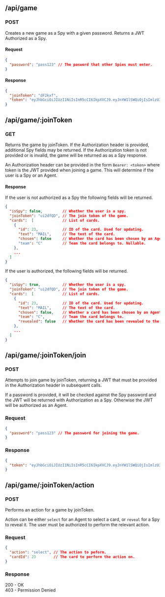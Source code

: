 ## /api/game
### POST

Creates a new game as a Spy with a given password. Returns a JWT Authorized as a Spy.

#### Request

```json
{
  "password": "pass123" // The pasword that other Spies must enter.
}
```

#### Response
```json
{
  "joinToken": "dF2kxf",
  "token": "eyJhbGciOiJIUzI1NiIsInR5cCI6IkpXVCJ9.eyJnYW1lSWQiOjIsImlzU3B5Ijp0cnVlLCJpYXQiOjE1MTExMjkxNjN9.40V8ppJHoBAsOGSXc8kJRoMH2SwKGWkIm0miIy-K_6Q"
}

```

## /api/game/:joinToken
### GET

Returns the game by joinToken. If the Authorization header is provided, additional Spy fields may be returned. If the Authorization token is not provided or is invalid, the game will be returned as as a Spy response.

An Authorization header can be provided in the form `Bearer: <token>` where token is the JWT provided when joining a game. This will determine if the user is a Spy or an Agent. 

#### Response

If the user is not authorized as a Spy the following fields will be returned.

```json
{
  "isSpy": false,         // Whether the user is a spy.
  "joinToken": "ui2dfQD", // The join token of the game.
  "cards":  [             // List of cards.
    {
      "id": 23,           // ID of the card. Used for updating.
      "text": "MAIL",     // The text of the card.
      "chosen": false     // Whether the card has been chosen by an Agent.
      "team": "C"         // Team the card belongs to. Nullable. 
    },
    ...
  ]
}
```

If the user is authorized, the following fields will be returned.

```json
{
  "isSpy": true,          // Whether the user is a spy.
  "joinToken": "ui2dfQD", // The join token of the game.
  "cards":  [             // List of cards.
    {
      "id": 23,           // ID of the card. Used for updating.
      "text": "MAIL",     // The text of the card.
      "chosen": false,    // Whether a card has been chosen by an Agent.
      "team": "C",        // Team the card belongs to. 
      "revealed": false   // Whether the card has been revealed to the Agents.
    },
    ...
  ]
}
```
## /api/game/:joinToken/join
### POST

Attempts to join game by joinToken, returning a JWT that must be provided in the Authorization header in subsequent calls.

If a password is provided, it will be checked against the Spy password and the JWT will be returned with Authorization as a Spy. Otherwise the JWT will be authorized as an Agent.

### Request

```json
{
  "password": "pass123" // The password for joining the game.
}
```

### Response
```json
{
  "token": "eyJhbGciOiJIUzI1NiIsInR5cCI6IkpXVCJ9.eyJnYW1lSWQiOjIsImlzU3B5Ijp0cnVlLCJpYXQiOjE1MTExMjkxNjN9.40V8ppJHoBAsOGSXc8kJRoMH2SwKGWkIm0miIy-K_6Q"
}

```

## /api/game/:joinToken/action
### POST

Performs an action for a game by joinToken.

Action can be either `select` for an Agent to select a card, or `reveal` for a Spy to reveal it. The user must be authorized to perform the relevant action.

### Request

```json
{
  "action": "select", // The action to peform.
  "cardId": 23        // The card to perform the action on.
}
```

### Response

200 - OK  
403 - Permission Denied